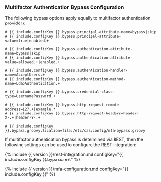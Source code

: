 ### Multifactor Authentication Bypass Configuration

The following bypass options apply equally to multifactor authentication providers:

```properties
# {{ include.configKey }}.bypass.principal-attribute-name=bypass|skip
# {{ include.configKey }}.bypass.principal-attribute-value=true|enabled.+

# {{ include.configKey }}.bypass.authentication-attribute-name=bypass|skip
# {{ include.configKey }}.bypass.authentication-attribute-value=allowed.+|enabled.+

# {{ include.configKey }}.bypass.authentication-handler-name=AcceptUsers.+
# {{ include.configKey }}.bypass.authentication-method-name=LdapAuthentication.+

# {{ include.configKey }}.bypass.credential-class-type=UsernamePassword.+

# {{ include.configKey }}.bypass.http-request-remote-address=127.+|example.*
# {{ include.configKey }}.bypass.http-request-headers=header-X-.+|header-Y-.+

# {{ include.configKey }}.bypass.groovy.location=file:/etc/cas/config/mfa-bypass.groovy
```

If multifactor authentication bypass is determined via REST, then the following
settings can be used to configure the REST integration:

{% include {{ version }}/rest-integration.md configKey="{{ include.configKey }}.bypass.rest"  %}

{% include {{ version }}/mfa-configuration.md configKey="{{ include.configKey }}" %}

